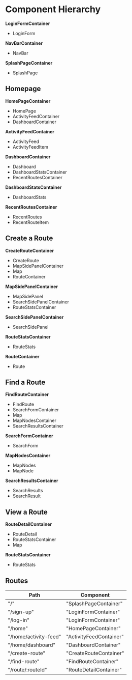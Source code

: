 # Component Hierarchy

**LoginFormContainer**
 + LoginForm

**NavBarContainer**
 + NavBar

**SplashPageContainer**
 + SplashPage

## Homepage

**HomePageContainer**
 + HomePage
  + ActivityFeedContainer
  + DashboardContainer

**ActivityFeedContainer**
 + ActivityFeed
  + ActivityFeedItem

**DashboardContainer**
 + Dashboard
  + DashboardStatsContainer
  + RecentRoutesContainer

**DashboardStatsContainer**
 + DashboardStats

**RecentRoutesContainer**
 + RecentRoutes
  + RecentRouteItem

## Create a Route

**CreateRouteContainer**
 + CreateRoute
  + MapSidePanelContainer
  + Map
  + RouteContainer

**MapSidePanelContainer**
 + MapSidePanel
  + SearchSidePanelContainer
  + RouteStatsContainer

**SearchSidePanelContainer**
 + SearchSidePanel

**RouteStatsContainer**
 + RouteStats

**RouteContainer**
  + Route

## Find a Route

**FindRouteContainer**
 + FindRoute
  + SearchFormContainer
  + Map
  + MapNodesContainer
  + SearchResultsContainer

**SearchFormContainer**
 + SearchForm

**MapNodesContainer**
 + MapNodes
  + MapNode

**SearchResultsContainer**
 + SearchResults
  + SearchResult

## View a Route

**RouteDetailContainer**
 + RouteDetail
  + RouteStatsContainer
  + Map

**RouteStatsContainer**
 + RouteStats

## Routes

|Path   | Component   |
|-------|-------------|
| "/" | "SplashPageContainer" |
| "/sign-up" | "LoginFormContainer" |
| "/log-in" | "LoginFormContainer" |
| "/home" | "HomePageContainer" |
| "/home/activity-feed" | "ActivityFeedContainer" |
| "/home/dashboard" | "DashboardContainer" |
| "/create-route" | "CreateRouteContainer" |
| "/find-route" | "FindRouteContainer" |
| "/route/:routeId" | "RouteDetailContainer" |
